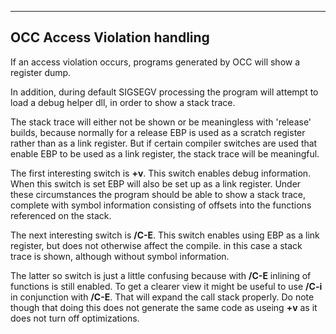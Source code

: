 ****


## OCC Access Violation handling

 
If an access violation occurs, programs generated by OCC will show a register dump.

In addition, during default SIGSEGV processing the program will attempt to load a debug helper dll, in order to show a stack trace.

The stack trace will either not be shown or be meaningless with 'release' builds, because normally for a release EBP is used as a scratch register rather than as a link register.   But if certain compiler switches are used that enable EBP to be used as a link register, the stack trace will be meaningful.

The first interesting switch is **+v**.   This switch enables debug information.   When this switch is set EBP will also be set up as a link register.   Under these circumstances the program should be able to show a stack trace, complete with symbol information consisting of offsets into the functions referenced on the stack.

The next interesting switch is **/C-E**.   This switch enables using EBP as a link register, but does not otherwise affect the compile.   in this case a stack trace is shown, although without symbol information.

The latter so switch is just a little confusing because with **/C-E** inlining of functions is still enabled.   To get a clearer view it might be useful to use **/C-i** in conjunction with **/C-E**.   That will expand the call stack properly.  Do note though that doing this does not generate the same code as useing **+v** as it does not turn off optimizations.

